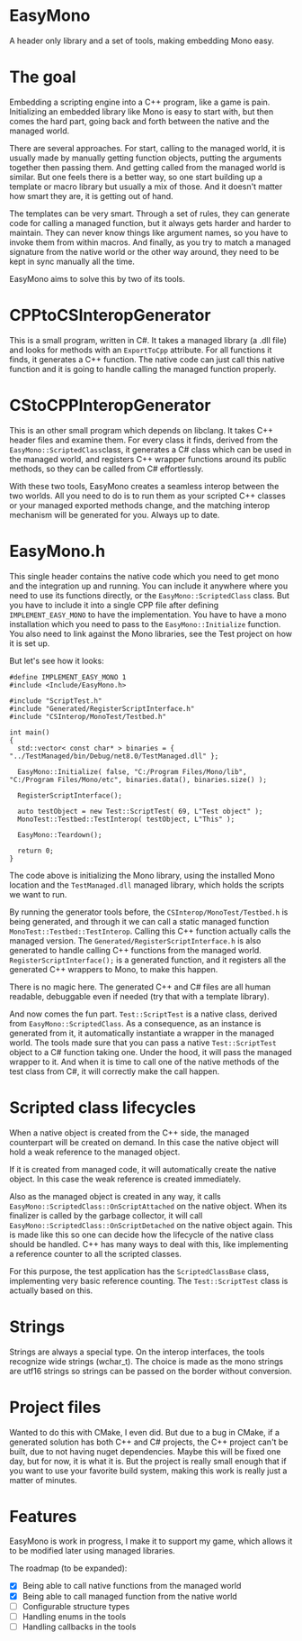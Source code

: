 # EasyMono
A header only library and a set of tools, making embedding Mono easy.

# The goal
Embedding a scripting engine into a C++ program, like a game is pain. Initializing an embedded library like Mono is easy to start with, but then comes the hard part, going back and forth between the native and the managed world.

There are several approaches. For start, calling to the managed world, it is usually made by manually getting function objects, putting the arguments together then passing them. And getting called from the managed world is similar. But one feels there is a better way, so one start building up a template or macro library but usually a mix of those. And it doesn't matter how smart they are, it is getting out of hand.

The templates can be very smart. Through a set of rules, they can generate code for calling a managed function, but it always gets harder and harder to maintain. They can never know things like argument names, so you have to invoke them from within macros. And finally, as you try to match a managed signature from the native world or the other way around, they need to be kept in sync manually all the time.

EasyMono aims to solve this by two of its tools.

# CPPtoCSInteropGenerator
This is a small program, written in C#. It takes a managed library (a .dll file) and looks for methods with an `ExportToCpp` attribute. For all functions it finds, it generates a C++ function. The native code can just call this native function and it is going to handle calling the managed function properly.

# CStoCPPInteropGenerator
This is an other small program which depends on libclang. It takes C++ header files and examine them. For every class it finds, derived from the `EasyMono::ScriptedClass`class, it generates a C# class which can be used in the managed world, and registers C++ wrapper functions around its public methods, so they can be called from C# effortlessly.

With these two tools, EasyMono creates a seamless interop between the two worlds. All you need to do is to run them as your scripted C++ classes or your managed exported methods change, and the matching interop mechanism will be generated for you. Always up to date.

# EasyMono.h
This single header contains the native code which you need to get mono and the integration up and running. You can include it anywhere where you need to use its functions directly, or the `EasyMono::ScriptedClass` class. But you have to include it into a single CPP file after defining `IMPLEMENT_EASY_MONO` to have the implementation.
You have to have a mono installation which you need to pass to the `EasyMono::Initialize` function. You also need to link against the Mono libraries, see the Test project on how it is set up.

But let's see how it looks:
```
#define IMPLEMENT_EASY_MONO 1
#include <Include/EasyMono.h>

#include "ScriptTest.h"
#include "Generated/RegisterScriptInterface.h"
#include "CSInterop/MonoTest/Testbed.h"

int main()
{
  std::vector< const char* > binaries = { "../TestManaged/bin/Debug/net8.0/TestManaged.dll" };

  EasyMono::Initialize( false, "C:/Program Files/Mono/lib", "C:/Program Files/Mono/etc", binaries.data(), binaries.size() );

  RegisterScriptInterface();

  auto testObject = new Test::ScriptTest( 69, L"Test object" );
  MonoTest::Testbed::TestInterop( testObject, L"This" );

  EasyMono::Teardown();

  return 0;
}
```
The code above is initializing the Mono library, using the installed Mono location and the `TestManaged.dll` managed library, which holds the scripts we want to run.

By running the generator tools before, the `CSInterop/MonoTest/Testbed.h` is being generated, and through it we can call a static managed function `MonoTest::Testbed::TestInterop`. Calling this C++ function actually calls the managed version.
The `Generated/RegisterScriptInterface.h` is also generated to handle calling C++ functions from the managed world. `RegisterScriptInterface();` is a generated function, and it registers all the generated C++ wrappers to Mono, to make this happen.

There is no magic here. The generated C++ and C# files are all human readable, debuggable even if needed (try that with a template library).

And now comes the fun part. `Test::ScriptTest` is a native class, derived from `EasyMono::ScriptedClass`. As a consequence, as an instance is generated from it, it automatically instantiate a wrapper in the managed world. The tools made sure that you can pass a native `Test::ScriptTest` object to a C# function taking one. Under the hood, it will pass the managed wrapper to it. And when it is time to call one of the native methods of the test class from C#, it will correctly make the call happen.

# Scripted class lifecycles
When a native object is created from the C++ side, the managed counterpart will be created on demand. In this case the native object will hold a weak reference to the managed object.

If it is created from managed code, it will automatically create the native object. In this case the weak reference is created immediately.

Also as the managed object is created in any way, it calls `EasyMono::ScriptedClass::OnScriptAttached` on the native object. When its finalizer is called by the garbage collector, it will call  `EasyMono::ScriptedClass::OnScriptDetached` on the native object again. This is made like this so one can decide how the lifecycle of the native class should be handled. C++ has many ways to deal with this, like implementing a reference counter to all the scripted classes.

For this purpose, the test application has the `ScriptedClassBase` class, implementing very basic reference counting. The `Test::ScriptTest` class is actually based on this.

# Strings
Strings are always a special type. On the interop interfaces, the tools recognize wide strings (wchar_t). The choice is made as the mono strings are utf16 strings so strings can be passed on the border without conversion.

# Project files
Wanted to do this with CMake, I even did. But due to a bug in CMake, if a generated solution has both C++ and C# projects, the C++ project can't be built, due to not having nuget dependencies. Maybe this will be fixed one day, but for now, it is what it is. But the project is really small enough that if you want to use your favorite build system, making this work is really just a matter of minutes.

# Features
EasyMono is work in progress, I make it to support my game, which allows it to be modified later using managed libraries.

The roadmap (to be expanded):
 - [x] Being able to call native functions from the managed world
 - [x] Being able to call managed function from the native world
 - [ ] Configurable structure types
 - [ ] Handling enums in the tools
 - [ ] Handling callbacks in the tools
